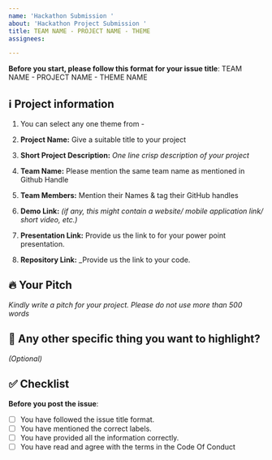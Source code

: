 ```yaml
---
name: 'Hackathon Submission '
about: 'Hackathon Project Submission '
title: TEAM NAME - PROJECT NAME - THEME
assignees: 

---
```


**Before you start, please follow this format for your issue title**:
TEAM NAME - PROJECT NAME - THEME NAME

## ℹ️ Project information


 1. You can select any one theme from - 
 
2. **Project Name:** Give a suitable title to your project

3. **Short Project Description:** _One line crisp description of your project_

4. **Team Name:** Please mention the same team name as mentioned in Github Handle 

5. **Team Members:** Mention their Names & tag their GitHub handles

6. **Demo Link:** _(if any, this might contain a website/ mobile application link/ short video, etc.)_

7. **Presentation Link:** Provide us the link to for your power point presentation. 

8. **Repository Link:** _Provide us the link to your code. 

## 🔥 Your Pitch
_Kindly write a pitch for your project. Please do not use more than 500 words_



## 🔦 Any other specific thing you want to highlight?
_(Optional)_


## ✅ Checklist

**Before you post the issue**:
- [ ] You have followed the issue title format.
- [ ] You have mentioned the correct labels.
- [ ] You have provided all the information correctly.
- [ ] You have read and agree with the terms in the Code Of Conduct 
